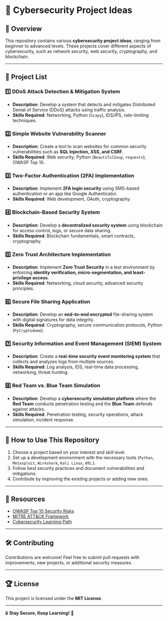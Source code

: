 # 🔐 Cybersecurity Project Ideas

## 📌 Overview
This repository contains various **cybersecurity project ideas**, ranging from beginner to advanced levels. These projects cover different aspects of cybersecurity, such as network security, web security, cryptography, and blockchain.

---

## 🚀 Project List

### 1️⃣ DDoS Attack Detection & Mitigation System
- **Description**: Develop a system that detects and mitigates Distributed Denial of Service (DDoS) attacks using traffic analysis.
- **Skills Required**: Networking, Python (`Scapy`), IDS/IPS, rate-limiting techniques.

### 2️⃣ Simple Website Vulnerability Scanner
- **Description**: Create a tool to scan websites for common security vulnerabilities such as **SQL Injection, XSS, and CSRF**.
- **Skills Required**: Web security, Python (`BeautifulSoup`, `requests`), OWASP Top 10.

### 3️⃣ Two-Factor Authentication (2FA) Implementation
- **Description**: Implement **2FA login security** using SMS-based authentication or an app like Google Authenticator.
- **Skills Required**: Web development, OAuth, cryptography.

### 4️⃣ Blockchain-Based Security System
- **Description**: Develop a **decentralized security system** using blockchain for access control, logs, or secure data sharing.
- **Skills Required**: Blockchain fundamentals, smart contracts, cryptography.

### 5️⃣ Zero Trust Architecture Implementation
- **Description**: Implement **Zero Trust Security** in a test environment by enforcing **identity verification, micro-segmentation, and least-privilege access**.
- **Skills Required**: Networking, cloud security, advanced security principles.

### 6️⃣ Secure File Sharing Application
- **Description**: Develop an **end-to-end encrypted** file-sharing system with digital signatures for data integrity.
- **Skills Required**: Cryptography, secure communication protocols, Python (`PyCryptodome`).

### 7️⃣ Security Information and Event Management (SIEM) System
- **Description**: Create a **real-time security event monitoring system** that collects and analyzes logs from multiple sources.
- **Skills Required**: Log analysis, IDS, real-time data processing, networking, threat hunting.

### 8️⃣ Red Team vs. Blue Team Simulation
- **Description**: Develop a **cybersecurity simulation platform** where the **Red Team** conducts penetration testing and the **Blue Team** defends against attacks.
- **Skills Required**: Penetration testing, security operations, attack simulation, incident response.

---

## 📜 How to Use This Repository
1. Choose a project based on your interest and skill level.
2. Set up a development environment with the necessary tools (`Python`, `Metasploit`, `Wireshark`, `Kali Linux`, etc.).
3. Follow best security practices and document vulnerabilities and mitigations.
4. Contribute by improving the existing projects or adding new ones.

---

## 📌 Resources
- [OWASP Top 10 Security Risks](https://owasp.org/www-project-top-ten/)
- [MITRE ATT&CK Framework](https://attack.mitre.org/)
- [Cybersecurity Learning Path](https://roadmap.sh/cyber-security)

---

## 🛠 Contributing
Contributions are welcome! Feel free to submit pull requests with improvements, new projects, or additional security measures.

---

## 🏆 License
This project is licensed under the **MIT License**.

---

🔒 **Stay Secure, Keep Learning!** 🚀
